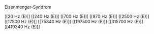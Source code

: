 Eisenmenger-Syndrom

[[20 Hz (E)]]
[[240 Hz (E)]]
[[700 Hz (E)]]
[[870 Hz (E)]]
[[2500 Hz (E)]]
[[17500 Hz (E)]]
[[75340 Hz (E)]]
[[197500 Hz (E)]]
[[315700 Hz (E)]]
[[419340 Hz (E)]]